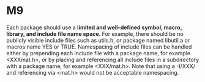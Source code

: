 # M9

Each package should use a **limited and well-defined symbol, macro, library, and include file
name space**. For example, there should be no publicly visible include files such as utils.h, or package
named libutil.a or macros name YES or TRUE. Namespacing of include files can be handled either by
prepending each include file with a package name, for example <XXXmat.h>, or by placing and
referencing all include files in a subdirectory with a package name, for example <XXX/mat.h>. Note
that using a -I/XXX/ and referencing via <mat.h> would not be acceptable namespacing.
